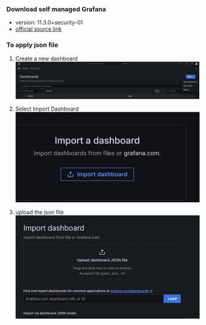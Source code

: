### Download self managed Grafana
+ version: 11.3.0+security-01
+ [official source link](https://grafana.com/grafana/download/11.3.0+security-01?pg=get&plcmt=selfmanaged-box1-cta1)

### To apply json file
1. Create a new dashboard  
![](https://raw.githubusercontent.com/HutakiHare/IIS_intern/main/%E8%9E%A2%E5%B9%95%E6%93%B7%E5%8F%96%E7%95%AB%E9%9D%A2%202025-01-10%20135906.png)

2. Select Import Dashboard  
![](https://raw.githubusercontent.com/HutakiHare/IIS_intern/main/%E8%9E%A2%E5%B9%95%E6%93%B7%E5%8F%96%E7%95%AB%E9%9D%A2%202025-01-10%20135920.png)

3. upload the json file  
![](https://raw.githubusercontent.com/HutakiHare/IIS_intern/main/%E8%9E%A2%E5%B9%95%E6%93%B7%E5%8F%96%E7%95%AB%E9%9D%A2%202025-01-10%20135927.png)
